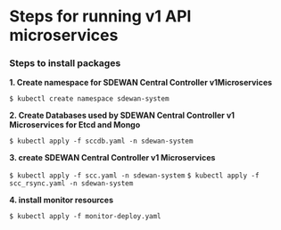 # Steps for running v1 API microservices

### Steps to install packages
**1. Create namespace for SDEWAN Central Controller v1Microservices**

`$ kubectl create namespace sdewan-system`

**2. Create Databases used by SDEWAN Central Controller v1 Microservices for Etcd and Mongo**

`$ kubectl apply -f sccdb.yaml -n sdewan-system`

**3. create SDEWAN Central Controller v1 Microservices**

`$ kubectl apply -f scc.yaml -n sdewan-system`
`$ kubectl apply -f scc_rsync.yaml -n sdewan-system`

**4. install monitor resources**

`$ kubectl apply -f monitor-deploy.yaml`